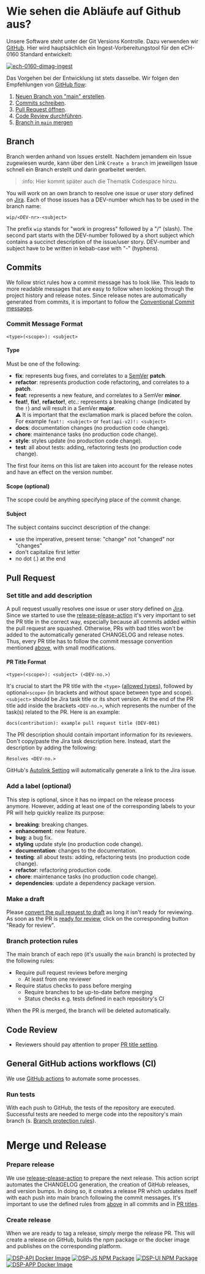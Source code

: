 # Wie sehen die Abläufe auf Github aus?

Unsere Software steht unter der Git Versions Kontrolle. Dazu verwenden wir [GitHub](https://github.com/av-dimag). Hier wird hauptsächlich ein Ingest-Vorbereitungstool für den eCH-0160 Standard entwickelt:

[![ech-0160-dimag-ingest](https://img.shields.io/github/v/release/av-dimag/ech-0160-dimag-ingest?include_prereleases&label=eCH-0160-DIMAG-Ingest)](https://github.com/av-dimag/ech-0160-dimag-ingest)

Das Vorgehen bei der Entwicklung ist stets dasselbe. Wir folgen den Empfehlungen von [GitHub flow](https://docs.github.com/en/get-started/quickstart/github-flow):

1. [Neuen Branch von "main" erstellen](#branch).
1. [Commits schreiben](#commits).
1. [Pull Request öffnen](#pull-request).
1. [Code Review durchführen](#code-review).
1. [Branch in `main` mergen](#merge-und-release)

## Branch

Branch werden anhand von Issues erstellt. Nachdem jemandem ein Issue zugewiesen wurde, kann über den Link `Create a branch` im jeweiligen Issue schnell ein Branch erstellt und darin gearbeitet werden.

>
> :info: Hier kommt später auch die Thematik Codespace hinzu.
>



You will work on an own branch to resolve one issue or user story defined on [Jira](https://dasch.atlassian.net/jira). 
Each of those issues has a DEV-number which has to be used in the branch name:

```text
wip/<DEV-nr>-<subject>
```

The prefix `wip` stands for "work in progress" followed by a "/" (slash). The second part starts with the DEV-number 
followed by a short subject which contains a succinct description of the issue/user story. DEV-number and subject have 
to be written in kebab-case with "-" (hyphens).

## Commits

We follow strict rules how a commit message has to look like. This leads to more readable messages that are easy to 
follow when looking through the project history and release notes. Since release notes are automatically generated from 
commits, it is important to follow the [Conventional Commit messages](https://www.conventionalcommits.org/).

### Commit Message Format

```text
<type>(<scope>): <subject>
```

#### Type

Must be one of the following:

- **fix**: represents bug fixes, and correlates to a [SemVer](https://semver.org/) **patch**.
- **refactor**: represents production code refactoring, and correlates to a **patch**.
- **feat**: represents a new feature, and correlates to a SemVer **minor**.
- **feat!**, **fix!**, **refactor!**, etc.: represents a breaking change (indicated by the `!`) and will result in a SemVer **major**.\
  ⚠ It is important that the exclamation mark is placed before the colon. For example `feat!: <subject>` or `feat(api-v2)!: <subject>`
- **docs**: documentation changes (no production code change).
- **chore**: maintenance tasks (no production code change).
- **style**: styles update (no production code change).
- **test**: all about tests: adding, refactoring tests (no production code change).

The first four items on this list are taken into account for the release notes and have an effect on the version number.

#### Scope (optional)

The scope could be anything specifying place of the commit change.

#### Subject

The subject contains succinct description of the change:

- use the imperative, present tense: "change" not "changed" nor "changes"
- don't capitalize first letter
- no dot (.) at the end

## Pull Request

### Set title and add description

A pull request usually resolves one issue or user story defined on [Jira](https://dasch.atlassian.net/jira).
Since we started to use the [release-please-action](https://github.com/marketplace/actions/release-please-action) it's 
very important to set the PR title in the correct way, especially because all commits added within the pull request are 
squashed. Otherwise, PRs with bad titles won't be added to the automatically generated CHANGELOG and release notes. 
Thus, every PR title has to follow the commit message convention mentioned [above](#git-commit-guidelines), with small 
modifications. 

#### PR Title Format

```text
<type>(<scope>): <subject> (<DEV-no.>)
```

It's crucial to start the PR title with the `<type>` ([allowed types](#type)), followed by optional`<scope>` 
(in brackets and without space between type and scope). `<subject>` should be Jira task title or its short version. At 
the end of the PR title add inside the brackets `<DEV-no.>`, which represents the number of the task(s) related to the 
PR. Here is an example:

```text
docs(contribution): example pull request title (DEV-001)
```

The PR description should contain important information for its reviewers. Don't copy/paste the Jira task description 
here. Instead, start the description by adding the following:

```text
Resolves <DEV-no.>
```

GitHub's [Autolink Setting](https://docs.github.com/en/repositories/managing-your-repositorys-settings-and-features/managing-repository-settings/configuring-autolinks-to-reference-external-resources) 
will automatically generate a link to the Jira issue.

### Add a label (optional)

This step is optional, since it has no impact on the release process anymore. However, adding at least one of the 
corresponding labels to your PR will help quickly realize its purpose:

- **breaking**: breaking changes.
- **enhancement**: new feature.
- **bug**: a bug fix.
- **styling** update style (no production code change).
- **documentation**: changes to the documentation.
- **testing**: all about tests: adding, refactoring tests (no production code change).
- **refactor**: refactoring production code.
- **chore**: maintenance tasks (no production code change).
- **dependencies**: update a dependency package version.

### Make a draft

Please [convert the pull request to draft](https://docs.github.com/en/pull-requests/collaborating-with-pull-requests/proposing-changes-to-your-work-with-pull-requests/changing-the-stage-of-a-pull-request#converting-a-pull-request-to-a-draft) 
as long it isn't ready for reviewing. As soon as the PR is [ready for review](https://docs.github.com/en/pull-requests/collaborating-with-pull-requests/proposing-changes-to-your-work-with-pull-requests/changing-the-stage-of-a-pull-request#marking-a-pull-request-as-ready-for-review), 
click on the corresponding button "Ready for review".

### Branch protection rules

The main branch of each repo (it's usually the `main` branch) is protected by the following rules:

- Require pull request reviews before merging
    - At least from one reviewer
- Require status checks to pass before merging
    - Require branches to be up-to-date before merging
    - Status checks e.g. tests defined in each repository's CI

When the PR is merged, the branch will be deleted automatically.

## Code Review

- Reviewers should pay attention to proper [PR title setting](#pr-title-format).

## General GitHub actions workflows (CI)

We use [GitHub actions](https://github.com/features/actions) to automate some processes.

### Run tests

With each push to GitHub, the tests of the repository are executed. Successful tests are needed to merge code into the 
repository's main branch (s. [Branch protection rules](#branch-protection-rules)).

# Merge und Release


### Prepare release

We use [release-please-action](https://github.com/marketplace/actions/release-please-action) to prepare the next release. 
This action script automates the CHANGELOG generation, the creation of GitHub releases, and version bumps. In doing so, 
it creates a release PR which updates itself with each push into main branch following the commit messages. It's 
important to use the defined rules from [above](#git-commit-guidelines) in all commits and in [PR titles](#pr-title-format).

### Create release

When we are ready to tag a release, simply merge the release PR. This will create a release on GitHub, builds the npm 
package or the docker image and publishes on the corresponding platform.

[![DSP-API Docker Image](https://img.shields.io/docker/v/daschswiss/knora-api?label=DSP-API%20Docker%20Image)](https://hub.docker.com/r/daschswiss/knora-api)
[![DSP-JS NPM Package](https://img.shields.io/npm/v/@dasch-swiss/dsp-js?label=DSP-JS%20NPM%20package)](https://www.npmjs.com/package/@dasch-swiss/dsp-js)
[![DSP-UI NPM Package](https://img.shields.io/npm/v/@dasch-swiss/dsp-ui?label=DSP-UI%20NPM%20package)](https://www.npmjs.com/package/@dasch-swiss/dsp-ui)
[![DSP-APP Docker Image](https://img.shields.io/docker/v/daschswiss/dsp-app?label=DSP-APP%20Docker%20Image)](https://hub.docker.com/r/daschswiss/dsp-app)